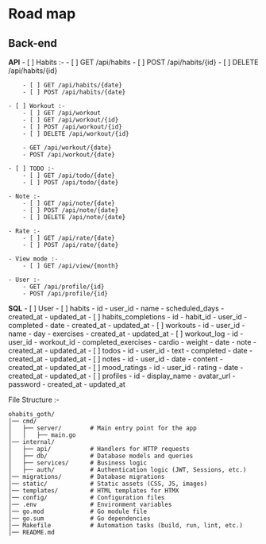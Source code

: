 # Road map

## Back-end

**API**
    - [ ] Habits :-
        - [ ] GET /api/habits
        - [ ] POST /api/habits/{id}
        - [ ] DELETE /api/habits/{id}

        - [ ] GET /api/habits/{date}
        - [ ] POST /api/habits/{date}

    - [ ] Workout :-
        - [ ] GET /api/workout
        - [ ] GET /api/workout/{id}
        - [ ] POST /api/workout/{id}
        - [ ] DELETE /api/workout/{id}

        - GET /api/workout/{date}
        - POST /api/workout/{date}

    - [ ] TODO :-
        - [ ] GET /api/todo/{date}
        - [ ] POST /api/todo/{date}

    - Note :-
        - [ ] GET /api/note/{date}
        - [ ] POST /api/note/{date}
        - [ ] DELETE /api/note/{date}

    - Rate :-
        - [ ] GET /api/rate/{date}
        - [ ] POST /api/rate/{date}

    - View mode :-
        - [ ] GET /api/view/{month}

    - User :-
        - GET /api/profile/{id}
        - POST /api/profile/{id}

**SQL**
    - [ ] User
    - [ ] habits
        - id
        - user_id
        - name
        - scheduled_days
        - created_at
        - updated_at
    - [ ] habits_completions
        - id
        - habit_id
        - user_id
        - completed
        - date
        - created_at
        - updated_at
    - [ ] workouts
        - id
        - user_id
        - name
        - day
        - exercises
        - created_at
        - updated_at
    - [ ] workout_log
        - id
        - user_id
        - workout_id
        - completed_exercises
        - cardio
        - weight
        - date
        - note
        - created_at
        - updated_at
    - [ ] todos
        - id
        - user_id
        - text
        - completed
        - date
        - created_at
        - updated_at
    - [ ] notes
        - id
        - user_id
        - date
        - content
        - created_at
        - updated_at
    - [ ] mood_ratings
        - id
        - user_id
        - rating
        - date
        - created_at
        - updated_at
    - [ ] profiles
        - id
        - display_name
        - avatar_url
        - password
        - created_at
        - updated_at


File Structure :-
```
ohabits_goth/
│── cmd/
│   ├── server/        # Main entry point for the app
│   │   ├── main.go
│── internal/
│   ├── api/           # Handlers for HTTP requests
│   ├── db/            # Database models and queries
│   ├── services/      # Business logic
│   ├── auth/          # Authentication logic (JWT, Sessions, etc.)
│── migrations/        # Database migrations
│── static/            # Static assets (CSS, JS, images)
│── templates/         # HTML templates for HTMX
│── config/            # Configuration files
│── .env               # Environment variables
│── go.mod             # Go module file
│── go.sum             # Go dependencies
│── Makefile           # Automation tasks (build, run, lint, etc.)
│── README.md
```



